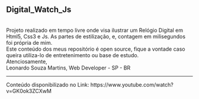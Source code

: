 <h2>Digital_Watch_Js</h2>
<br>
Projeto realizado em tempo livre onde visa ilustrar um Relógio Digital em Html5, Css3 e Js.
As partes de estilização, e, contagem em milisegundos foi própria de mim.
<br>
Este conteúdo dos meus repositório é open source, fique a vontade caso queira utiliza-lo de entretenimento ou base de estudo.
<br>
Atenciosamente,
<br>
Leonardo Souza Martins, Web Developer - SP - BR
<hr />
Conteúdo disponibilizado no Link: https://www.youtube.com/watch?v=GK0ok3ZCXwM
